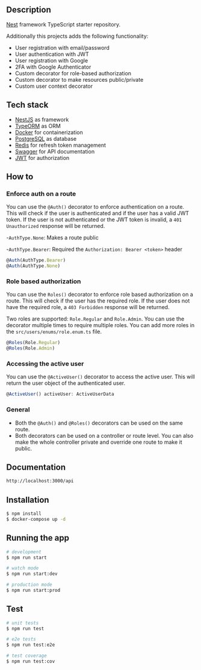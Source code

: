 ## Description

[Nest](https://github.com/nestjs/nest) framework TypeScript starter repository.

Additionally this projects adds the following functionality:

- User registration with email/password
- User authentication with JWT
- User registration with Google
- 2FA with Google Authenticator
- Custom decorator for role-based authorization
- Custom decorator to make resources public/private
- Custom user context decorator

## Tech stack

- [NestJS](https://nestjs.com/) as framework
- [TypeORM](https://typeorm.io/#/) as ORM
- [Docker](https://www.docker.com/) for containerization
- [PostgreSQL](https://www.postgresql.org/) as database
- [Redis](https://redis.io/) for refresh token management
- [Swagger](https://swagger.io/) for API documentation
- [JWT](https://jwt.io/) for authorization

## How to

### Enforce auth on a route

You can use the `@Auth()` decorator to enforce authentication on a route. This will check if the user is authenticated and if the user has a valid JWT token. If the user is not authenticated or the JWT token is invalid, a `401 Unauthorized` response will be returned.

-`AuthType.None`: Makes a route public

-`AuthType.Bearer`: Required the `Authorization: Bearer <token>` header

```typescript
@Auth(AuthType.Bearer)
@Auth(AuthType.None)
```

### Role based authorization

You can use the `Roles()` decorator to enforce role based authorization on a route. This will check if the user has the required role. If the user does not have the required role, a `403 Forbidden` response will be returned.

Two roles are supported: `Role.Regular` and `Role.Admin`. You can use the decorator multiple times to require multiple roles. You can add more roles in the `src/users/enums/role.enum.ts` file.

```typescript
@Roles(Role.Regular)
@Roles(Role.Admin)
```

### Accessing the active user

You can use the `@ActiveUser()` decorator to access the active user. This will return the user object of the authenticated user.

```typescript
@ActiveUser() activeUser: ActiveUserData
```

### General

- Both the `@Auth()` and `@Roles()` decorators can be used on the same route.
- Both decorators can be used on a controller or route level. You can also make the whole controller private and override one route to make it public.

## Documentation

```bash
http://localhost:3000/api
```

## Installation

```bash
$ npm install
$ docker-compose up -d
```

## Running the app

```bash
# development
$ npm run start

# watch mode
$ npm run start:dev

# production mode
$ npm run start:prod
```

## Test

```bash
# unit tests
$ npm run test

# e2e tests
$ npm run test:e2e

# test coverage
$ npm run test:cov
```
